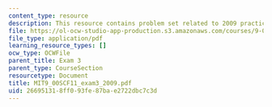 ```yaml
---
content_type: resource
description: This resource contains problem set related to 2009 practice exam 3 questions.
file: https://ol-ocw-studio-app-production.s3.amazonaws.com/courses/9-00sc-introduction-to-psychology-fall-2011/266951318ff093fe87bae2722dbc7c3d_MIT9_00SCF11_exam3_2009.pdf
file_type: application/pdf
learning_resource_types: []
ocw_type: OCWFile
parent_title: Exam 3
parent_type: CourseSection
resourcetype: Document
title: MIT9_00SCF11_exam3_2009.pdf
uid: 26695131-8ff0-93fe-87ba-e2722dbc7c3d
---
```

